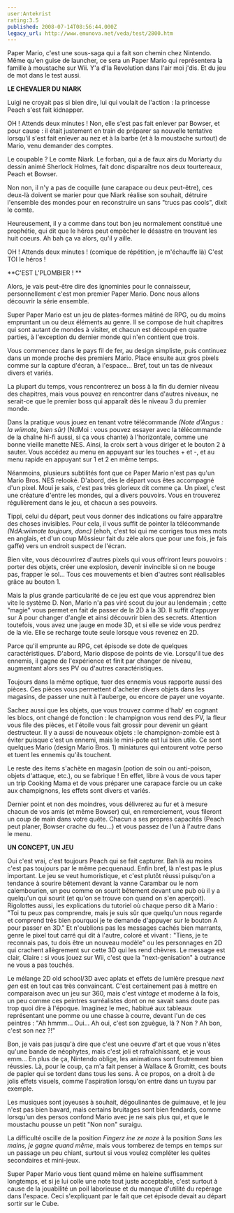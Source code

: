 ```yaml
---
user:Antekrist
rating:3.5
published: 2008-07-14T08:56:44.000Z
legacy_url: http://www.emunova.net/veda/test/2800.htm
---
```

Paper Mario, c'est une sous-saga qui a fait son chemin chez Nintendo. Même qu'en guise de launcher, ce sera un Paper Mario qui représentera la famille à moustache sur Wii. Y'a d'la Revolution dans l'air moi j'dis. Et du jeu de mot dans le test aussi.  

  

**LE CHEVALIER DU NIARK**  

Luigi ne croyait pas si bien dire, lui qui voulait de l'action : la princesse Peach s'est fait kidnapper.  

  

OH ! Attends deux minutes ! Non, elle s'est pas fait enlever par Bowser, et pour cause : il était justement en train de préparer sa nouvelle tentative lorsqu'il s'est fait enlever au nez et à la barbe (et à la moustache surtout) de Mario, venu demander des comptes.  

Le coupable ? Le comte Niark. Le forban, qui a de faux airs du Moriarty du dessin animé Sherlock Holmes, fait donc disparaître nos deux tourtereaux, Peach et Bowser.  

Non non, il n'y a pas de coquille (une carapace ou deux peut-être), ces deux-là doivent se marier pour que Niark réalise son souhait, détruire l'ensemble des mondes pour en reconstruire un sans "trucs pas cools", dixit le comte.  

Heureusement, il y a comme dans tout bon jeu normalement constitué une prophétie, qui dit que le héros peut empêcher le désastre en trouvant les huit coeurs. Ah bah ça va alors, qu'il y aille.  

  

OH ! Attends deux minutes ! (comique de répétition, je m'échauffe là) C'est TOI le héros !  

  

**C'EST L'PLOMBIER ! **  

Alors, je vais peut-être dire des ignominies pour le connaisseur, personnellement c'est mon premier Paper Mario. Donc nous allons découvrir la série ensemble.  

Super Paper Mario est un jeu de plates-formes mâtiné de RPG, ou du moins empruntant un ou deux éléments au genre. Il se compose de huit chapitres qui sont autant de mondes à visiter, et chacun est découpé en quatre parties, à l'exception du dernier monde qui n'en contient que trois.  

Vous commencez dans le pays fil de fer, au design simpliste, puis continuez dans un monde proche des premiers Mario. Place ensuite aux gros pixels comme sur la capture d'écran, à l'espace... Bref, tout un tas de niveaux divers et variés.  

La plupart du temps, vous rencontrerez un boss à la fin du dernier niveau des chapitres, mais vous pouvez en rencontrer dans d'autres niveaux, ne serait-ce que le premier boss qui apparaît dès le niveau 3 du premier monde.  

Dans la pratique vous jouez en tenant votre télécommande _(Note d'Angus : la wiimote, bien sûr)_ (NdMoi : vous pouvez essayer avec la télécommande de la chaîne hi-fi aussi, si ça vous chante) à l'horizontale, comme une bonne vieille manette NES. Ainsi, la croix sert à vous diriger et le bouton 2 à sauter. Vous accédez au menu en appuyant sur les touches + et -, et au menu rapide en appuyant sur 1 et 2 en même temps.  

  

Néanmoins, plusieurs subtilités font que ce Paper Mario n'est pas qu'un Mario Bros. NES relooké. D'abord, dès le départ vous êtes accompagné d'un pixel. Moui je sais, c'est pas très glorieux dit comme ça. Un pixel, c'est une créature d'entre les mondes, qui a divers pouvoirs. Vous en trouverez régulièrement dans le jeu, et chacun a ses pouvoirs.  

Tippi, celui du départ, peut vous donner des indications ou faire apparaître des choses invisibles. Pour cela, il vous suffit de pointer la télécommande _(NdA:wiimote toujours, donc)_ (ehoh, c'est toi qui me corriges tous mes mots en anglais, et d'un coup Môssieur fait du zèle alors que pour une fois, je fais gaffe) vers un endroit suspect de l'écran.  

Bien vite, vous découvrirez d'autres pixels qui vous offriront leurs pouvoirs : porter des objets, créer une explosion, devenir invincible si on ne bouge pas, frapper le sol... Tous ces mouvements et bien d'autres sont réalisables grâce au bouton 1\.  

Mais la plus grande particularité de ce jeu est que vous apprendrez bien vite le système D. Non, Mario n'a pas viré scout du jour au lendemain ; cette "magie" vous permet en fait de passer de la 2D à la 3D. Il suffit d'appuyer sur A pour changer d'angle et ainsi découvrir bien des secrets. Attention toutefois, vous avez une jauge en mode 3D, et si elle se vide vous perdrez de la vie. Elle se recharge toute seule lorsque vous revenez en 2D.  

  

Parce qu'il emprunte au RPG, cet épisode se dote de quelques caractéristiques. D'abord, Mario dispose de points de vie. Lorsqu'il tue des ennemis, il gagne de l'expérience et finit par changer de niveau, augmentant alors ses PV ou d'autres caractéristiques.  

Toujours dans la même optique, tuer des ennemis vous rapporte aussi des pièces. Ces pièces vous permettent d'acheter divers objets dans les magasins, de passer une nuit à l'auberge, ou encore de payer une voyante.  

Sachez aussi que les objets, que vous trouvez comme d'hab' en cognant les blocs, ont changé de fonction : le champignon vous rend des PV, la fleur vous file des pièces, et l'étoile vous fait grossir pour devenir un géant destructeur. Il y a aussi de nouveaux objets : le champignon-zombie est à éviter puisque c'est un ennemi, mais le mini-pote est lui bien utile. Ce sont quelques Mario (design Mario Bros. 1) miniatures qui entourent votre perso et tuent les ennemis qu'ils touchent.  

Le reste des items s'achète en magasin (potion de soin ou anti-poison, objets d'attaque, etc.), ou se fabrique ! En effet, libre à vous de vous taper un trip Cooking Mama et de vous préparer une carapace farcie ou un cake aux champignons, les effets sont divers et variés.  

Dernier point et non des moindres, vous délivrerez au fur et à mesure chacun de vos amis (et même Bowser) qui, en remerciement, vous fileront un coup de main dans votre quête. Chacun a ses propres capacités (Peach peut planer, Bowser crache du feu...) et vous passez de l'un à l'autre dans le menu.  

  

**UN CONCEPT, UN JEU**  

Oui c'est vrai, c'est toujours Peach qui se fait capturer. Bah là au moins c'est pas toujours par le même pecquenaud. Enfin bref, là n'est pas le plus important. Le jeu se veut humoristique, et c'est plutôt réussi puisqu'on a tendance à sourire bêtement devant la vanne Carambar ou le nom calembourien, un peu comme on sourit bêtement devant une pub où il y a quelqu'un qui sourit (et qu'on se trouve con quand on s'en aperçoit). Rigolottes aussi, les explications du tutoriel où chaque perso dit à Mario : "Toi tu peux pas comprendre, mais je suis sûr que quelqu'un nous regarde et comprend très bien pourquoi je te demande d'appuyer sur le bouton A pour passer en 3D." Et n'oublions pas les messages cachés bien marrants, genre le pixel tout carré qui dit à l'autre, coloré et vivant : "Tiens, je te reconnais pas, tu dois être un nouveau modèle" ou les personnages en 2D qui crachent allègrement sur cette 3D qui les rend chèvres. Le message est clair, Claire : si vous jouez sur Wii, c'est que la "next-genisation" à outrance ne vous a pas touchés.  

Le mélange 2D old school/3D avec aplats et effets de lumière presque _next gen_ est en tout cas très convaincant. C'est certainement pas à mettre en comparaison avec un jeu sur 360, mais c'est _vintage_ et moderne à la fois, un peu comme ces peintres surréalistes dont on ne savait sans doute pas trop quoi dire à l'époque. Imaginez le mec, habitué aux tableaux représentant une pomme ou une chasse à courre, devant l'un de ces peintres : "Ah hmmm... Oui... Ah oui, c'est son zguègue, là ? Non ? Ah bon, c'est son nez ?!"  

Bon, je vais pas jusqu'à dire que c'est une oeuvre d'art et que vous n'êtes qu'une bande de néophytes, mais c'est joli et rafraîchissant, et je vous emm... En plus de ça, Nintendo oblige, les animations sont foutrement bien réussies. Là, pour le coup, ça m'a fait penser à Wallace & Gromitt, ces bouts de papier qui se tordent dans tous les sens. À ce propos, on a droit à de jolis effets visuels, comme l'aspiration lorsqu'on entre dans un tuyau par exemple.  

Les musiques sont joyeuses à souhait, dégoulinantes de guimauve, et le jeu n'est pas bien bavard, mais certains bruitages sont bien fendards, comme lorsqu'un des persos confond Mario avec je ne sais plus qui, et que le moustachu pousse un petit "Non non" suraigu.  

La difficulté oscille de la position _Fingerz ine ze noze_ à la position _Sans les mains, je gagne quand même_, mais vous tomberez de temps en temps sur un passage un peu chiant, surtout si vous voulez compléter les quêtes secondaires et mini-jeux.  

Super Paper Mario vous tient quand même en haleine suffisamment longtemps, et si je lui colle une note tout juste acceptable, c'est surtout à cause de la jouabilité un poil laborieuse et du manque d'utilité du repérage dans l'espace. Ceci s'expliquant par le fait que cet épisode devait au départ sortir sur le Cube.